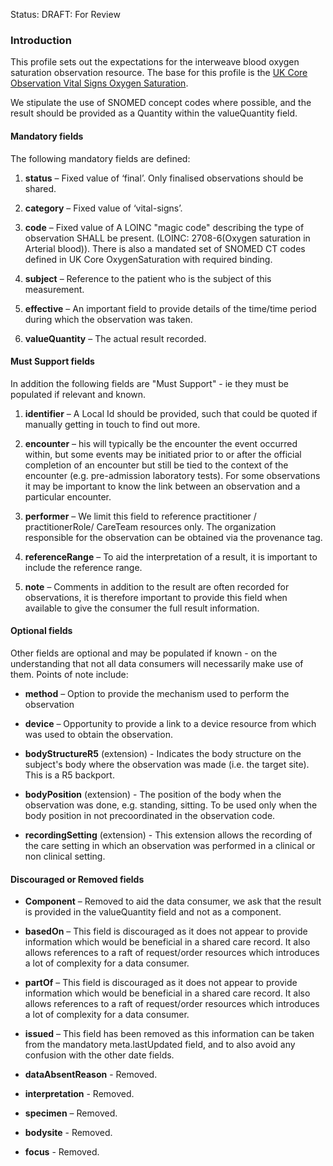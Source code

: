 Status: DRAFT: For Review

### **Introduction**
This profile sets out the expectations for the interweave blood oxygen saturation observation resource. The base for this profile is the [UK Core Observation Vital Signs Oxygen Saturation](https://simplifier.net/hl7fhirukcorer4/ukcore-observation-vitalsigns-oxygensaturation).

We stipulate the use of SNOMED concept codes where possible, and the result should be provided as a Quantity within the valueQuantity field. 

#### **Mandatory fields**
The following mandatory fields are defined:

1. **status** – Fixed value of ‘final’. Only finalised observations should be shared.

2. **category** – Fixed value of ‘vital-signs’.

3. **code** – Fixed value of  A LOINC "magic code" describing the type of observation SHALL be present. (LOINC: 2708-6(Oxygen saturation in Arterial blood)). There is also a mandated set of SNOMED CT codes defined in UK Core OxygenSaturation with required binding.

4. **subject** – Reference to the patient who is the subject of this measurement. 

5. **effective** – An important field to provide details of the time/time period during which the observation was taken.

6. **valueQuantity** – The actual result recorded.

#### **Must Support fields**
In addition the following fields are "Must Support" - ie they must be populated if relevant and known. 

1. **identifier** – A Local Id should be provided, such that could be quoted if manually getting in touch to find out more.

2. **encounter** – his will typically be the encounter the event occurred within, but some events may be initiated prior to or after the official completion of an encounter but still be tied to the context of the encounter (e.g. pre-admission laboratory tests). For some observations it may be important to know the link between an observation and a particular encounter.

3. **performer** – We limit this field to reference practitioner / practitionerRole/ CareTeam resources only. The organization responsible for the observation can be obtained via the provenance tag.

4. **referenceRange** – To aid the interpretation of a result, it is important to include the reference range.

5. **note** – Comments in addition to the result are often recorded for observations, it is therefore important to provide this field when available to give the consumer the full result information.

#### **Optional fields**
Other fields are optional and may be populated if known - on the understanding that not all data consumers will necessarily make use of them. Points of note include:
 
 - **method** – Option to provide the mechanism used to perform the observation
 
 - **device** – Opportunity to provide a link to a device resource from which was used to obtain the observation.

 - **bodyStructureR5** (extension) - Indicates the body structure on the subject's body where the observation was made (i.e. the target site). This is a R5 backport.

 - **bodyPosition** (extension) - The position of the body when the observation was done, e.g. standing, sitting. To be used only when the body position in not precoordinated in the observation code.

 - **recordingSetting** (extension) - This extension allows the recording of the care setting in which an observation was performed in a clinical or non clinical setting.

#### **Discouraged or Removed fields**

 - **Component** – Removed to aid the data consumer, we ask that the result is provided in the valueQuantity field and not as a component.

 - **basedOn** – This field is discouraged as it does not appear to provide information which would be beneficial in a shared care record. It also allows references to a raft of request/order resources which introduces a lot of complexity for a data consumer.
 
 - **partOf** – This field is discouraged as it does not appear to provide information which would be beneficial in a shared care record. It also allows references to a raft of request/order resources which introduces a lot of complexity for a data consumer.

 - **issued** –  This field has been removed as this information can be taken from the mandatory meta.lastUpdated field, and to also avoid any confusion with the other date fields.

 - **dataAbsentReason** - Removed.
 - **interpretation** - Removed.
 - **specimen** – Removed.
 - **bodysite** - Removed.
 - **focus** - Removed.